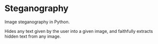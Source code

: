 # Steganography
Image steganography in Python.

Hides any text given by the user into a given image, and faithfully extracts hidden text from any image.

